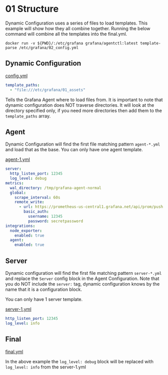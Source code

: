 # 01 Structure

Dynamic Configuration uses a series of files to load templates. This example will show how they all combine together. Running the below command will combine all the templates into the final.yml.

`docker run -v ${PWD}/:/etc/grafana grafana/agentctl:latest template-parse /etc/grafana/02_config.yml`

## Dynamic Configuration

[config.yml](./01_config.yml)

```yaml
template_paths:
  - "file:///etc/grafana/01_assets"
```

Tells the Grafana Agent where to load files from. It is important to note that dynamic configuration does NOT traverse directories. It will look at the directory specified only, if you need more directories then add them to the `template_paths` array.

## Agent

Dynamic Configuration will find the first file matching pattern `agent-*.yml` and load that as the base. You can only have
one agent template.

[agent-1.yml](./01_assets/agent-1.yml)

```yaml
server:
  http_listen_port: 12345
  log_level: debug
metrics:
  wal_directory: /tmp/grafana-agent-normal
  global:
    scrape_interval: 60s
    remote_write:
      - url: https://prometheus-us-central1.grafana.net/api/prom/push
        basic_auth:
          username: 12345
          password: secretpassword
integrations:
  node_exporter:
    enabled: true
  agent:
    enabled: true
```

## Server

Dynamic configuration will find the first file matching pattern `server-*.yml` and replace the `Server` config block in
the Agent Configuration. Note that you do NOT include the `server:` tag, dynamic configuration knows by the name that it
is a configuration block.

You can only have 1 server template.

[server-1.yml](./01_assets/server-1.yml)


```yaml
http_listen_port: 12345
log_level: info
```

## Final

[final.yml](./01_assets/final.yml)

In the above example the `log_level: debug` block will be replaced with `log_level: info` from the server-1.yml
